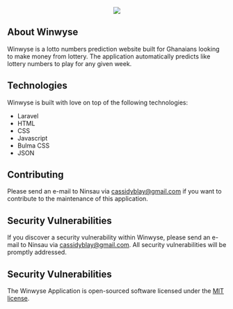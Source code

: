 <p align="center"><img src="https://www.laddle.io/logo/6.png"></p>

## About Winwyse

Winwyse is a lotto numbers prediction website built for Ghanaians looking to make money from lottery. The application automatically predicts like lottery numbers to play for any given week.

## Technologies

Winwyse is built with love on top of the following technologies:
  - Laravel
  - HTML
  - CSS
  - Javascript
  - Bulma CSS
  - JSON
 
## Contributing
 
 Please send an e-mail to Ninsau via [cassidyblay@gmail.com](mailto:cassidyblay@gmail.com) if you want to contribute to the maintenance of this application.
 
## Security Vulnerabilities

If you discover a security vulnerability within Winwyse, please send an e-mail to Ninsau via [cassidyblay@gmail.com](mailto:cassidyblay@gmail.com). All security vulnerabilities will be promptly addressed.

## Security Vulnerabilities
 
The Winwyse Application is open-sourced software licensed under the [MIT license](https://opensource.org/licenses/MIT).
